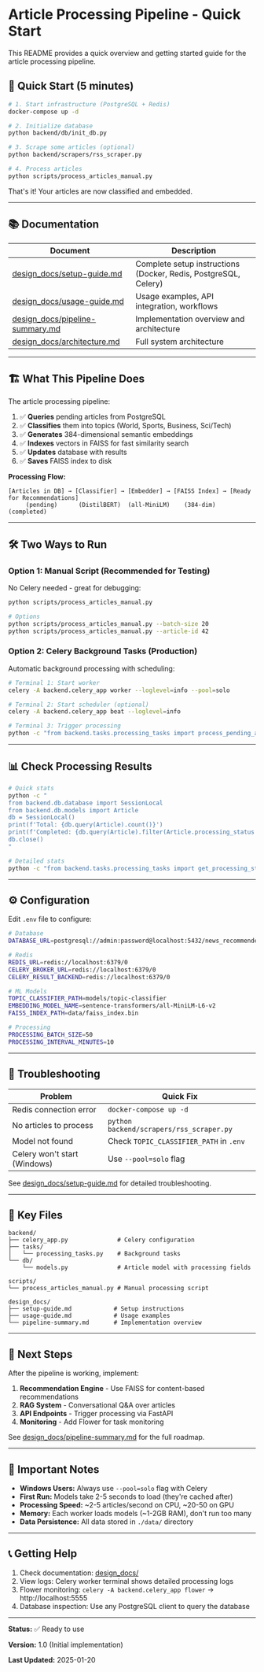 # Article Processing Pipeline - Quick Start

This README provides a quick overview and getting started guide for the article processing pipeline.

## 🚀 Quick Start (5 minutes)

```bash
# 1. Start infrastructure (PostgreSQL + Redis)
docker-compose up -d

# 2. Initialize database
python backend/db/init_db.py

# 3. Scrape some articles (optional)
python backend/scrapers/rss_scraper.py

# 4. Process articles
python scripts/process_articles_manual.py
```

That's it! Your articles are now classified and embedded.

---

## 📚 Documentation

| Document | Description |
|----------|-------------|
| [design_docs/setup-guide.md](design_docs/setup-guide.md) | Complete setup instructions (Docker, Redis, PostgreSQL, Celery) |
| [design_docs/usage-guide.md](design_docs/usage-guide.md) | Usage examples, API integration, workflows |
| [design_docs/pipeline-summary.md](design_docs/pipeline-summary.md) | Implementation overview and architecture |
| [design_docs/architecture.md](design_docs/architecture.md) | Full system architecture |

---

## 🏗️ What This Pipeline Does

The article processing pipeline:

1. ✅ **Queries** pending articles from PostgreSQL
2. ✅ **Classifies** them into topics (World, Sports, Business, Sci/Tech)
3. ✅ **Generates** 384-dimensional semantic embeddings
4. ✅ **Indexes** vectors in FAISS for fast similarity search
5. ✅ **Updates** database with results
6. ✅ **Saves** FAISS index to disk

**Processing Flow:**
```
[Articles in DB] → [Classifier] → [Embedder] → [FAISS Index] → [Ready for Recommendations]
     (pending)      (DistilBERT)  (all-MiniLM)    (384-dim)          (completed)
```

---

## 🛠️ Two Ways to Run

### Option 1: Manual Script (Recommended for Testing)

No Celery needed - great for debugging:

```bash
python scripts/process_articles_manual.py

# Options
python scripts/process_articles_manual.py --batch-size 20
python scripts/process_articles_manual.py --article-id 42
```

### Option 2: Celery Background Tasks (Production)

Automatic background processing with scheduling:

```bash
# Terminal 1: Start worker
celery -A backend.celery_app worker --loglevel=info --pool=solo

# Terminal 2: Start scheduler (optional)
celery -A backend.celery_app beat --loglevel=info

# Terminal 3: Trigger processing
python -c "from backend.tasks.processing_tasks import process_pending_articles; process_pending_articles.delay()"
```

---

## 📊 Check Processing Results

```bash
# Quick stats
python -c "
from backend.db.database import SessionLocal
from backend.db.models import Article
db = SessionLocal()
print(f'Total: {db.query(Article).count()}')
print(f'Completed: {db.query(Article).filter(Article.processing_status == \"completed\").count()}')
db.close()
"

# Detailed stats
python -c "from backend.tasks.processing_tasks import get_processing_stats; print(get_processing_stats.delay().get())"
```

---

## ⚙️ Configuration

Edit `.env` file to configure:

```bash
# Database
DATABASE_URL=postgresql://admin:password@localhost:5432/news_recommender

# Redis
REDIS_URL=redis://localhost:6379/0
CELERY_BROKER_URL=redis://localhost:6379/0
CELERY_RESULT_BACKEND=redis://localhost:6379/0

# ML Models
TOPIC_CLASSIFIER_PATH=models/topic-classifier
EMBEDDING_MODEL_NAME=sentence-transformers/all-MiniLM-L6-v2
FAISS_INDEX_PATH=data/faiss_index.bin

# Processing
PROCESSING_BATCH_SIZE=50
PROCESSING_INTERVAL_MINUTES=10
```

---

## 🐛 Troubleshooting

| Problem | Quick Fix |
|---------|-----------|
| Redis connection error | `docker-compose up -d` |
| No articles to process | `python backend/scrapers/rss_scraper.py` |
| Model not found | Check `TOPIC_CLASSIFIER_PATH` in `.env` |
| Celery won't start (Windows) | Use `--pool=solo` flag |

See [design_docs/setup-guide.md](design_docs/setup-guide.md#troubleshooting) for detailed troubleshooting.

---

## 📁 Key Files

```
backend/
├── celery_app.py              # Celery configuration
├── tasks/
│   └── processing_tasks.py    # Background tasks
└── db/
    └── models.py              # Article model with processing fields

scripts/
└── process_articles_manual.py # Manual processing script

design_docs/
├── setup-guide.md            # Setup instructions
├── usage-guide.md            # Usage examples
└── pipeline-summary.md       # Implementation overview
```

---

## 🎯 Next Steps

After the pipeline is working, implement:

1. **Recommendation Engine** - Use FAISS for content-based recommendations
2. **RAG System** - Conversational Q&A over articles
3. **API Endpoints** - Trigger processing via FastAPI
4. **Monitoring** - Add Flower for task monitoring

See [design_docs/pipeline-summary.md](design_docs/pipeline-summary.md#whats-next) for the full roadmap.

---

## 🚨 Important Notes

- **Windows Users:** Always use `--pool=solo` flag with Celery
- **First Run:** Models take 2-5 seconds to load (they're cached after)
- **Processing Speed:** ~2-5 articles/second on CPU, ~20-50 on GPU
- **Memory:** Each worker loads models (~1-2GB RAM), don't run too many
- **Data Persistence:** All data stored in `./data/` directory

---

## 📞 Getting Help

1. Check documentation: [design_docs/](design_docs/)
2. View logs: Celery worker terminal shows detailed processing logs
3. Flower monitoring: `celery -A backend.celery_app flower` → http://localhost:5555
4. Database inspection: Use any PostgreSQL client to query the database

---

**Status:** ✅ Ready to use

**Version:** 1.0 (Initial implementation)

**Last Updated:** 2025-01-20
